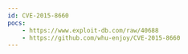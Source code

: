 ```yaml
---
id: CVE-2015-8660
pocs:
    - https://www.exploit-db.com/raw/40688
    - https://github.com/whu-enjoy/CVE-2015-8660
---
```

